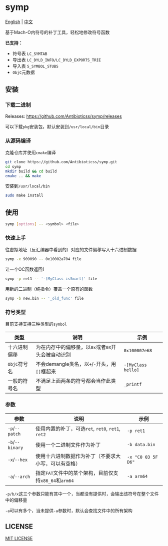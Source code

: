 # symp

[English](README.md) | [中文](README.zh-CN.md)

基于Mach-O内符号的补丁工具，轻松地修改符号函数

**已支持：**

 - 符号表 `LC_SYMTAB`
 - 导出表 `LC_DYLD_INFO/LC_DYLD_EXPORTS_TRIE`
 - 导入表 `S_SYMBOL_STUBS`
 - `ObjC`元数据

## 安装

### 下载二进制

Releases: https://github.com/Antibioticss/symp/releases

可以下载`pkg`安装包，默认安装到`/usr/local/bin`目录

### 从源码编译

克隆仓库并使用`cmake`编译

```sh
git clone https://github.com/Antibioticss/symp.git
cd symp
mkdir build && cd build
cmake .. && make
```

安装到`/usr/local/bin`

```sh
sudo make install
```

## 使用

```sh
symp [options] -- <symbol> <file>
```

### 快速上手

往虚拟地址（反汇编器中看到的）对应的文件偏移写入十六进制数据

```sh
symp -x 909090 -- 0x10002a704 file
```

让一个OC函数返回1

```sh
symp -p ret1 -- '-[MyClass isSmart]' file
```

用新的二进制（纯指令）覆盖一个原有的函数

```sh
symp -b new.bin -- '_old_func' file
```

### 符号类型

目前支持支持三种类型的`symbol`

| 类型         | 说明                                               | 示例               |
| ------------ | -------------------------------------------------- | ------------------ |
| 十六进制偏移 | 为在内存中的偏移量，以`0x`或者`0X`开头会被自动识别 | `0x100007e68`      |
| `ObjC`符号名 | 不会demangle类名，以`+`/`-`开头，用`[]`框起来      | `-[MyClass hello]` |
| 一般的符号名 | 不满足上面两条的符号都会当作此类型                 | `_printf`          |

### 参数

| 参数 | 说明 | 示例 |
| ------------ | ---- | ---- |
| `-p`/`--patch` | 使用内置的补丁，可选`ret`, `ret0`, `ret1`, `ret2` | `-p ret1` |
| `-b`/`--binary` | 使用一个二进制文件作为补丁 | `-b data.bin` |
| `-x`/`--hex` | 使用十六进制数据作为补丁（不要求大小写，可以有空格） | `-x "C0 03 5F D6"` |
|`-a`/`--arch`|指定`FAT`文件中的某个架构，目前仅支持`x86_64`和`arm64`|`-a arm64`|

`-p/b/x`这三个参数只能有其中一个，当都没有提供时，会输出该符号在整个文件中的偏移量

`-a`可以有多个，当未提供`-a`参数时，默认会查找文件中的所有架构

## LICENSE

[MIT LICENSE](LICENSE)

